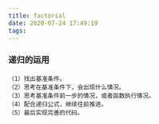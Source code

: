 ```yaml
---
title: factorial
date: 2020-07-24 17:49:19
tags:
---
```


### 递归的运用

```
（1）找出基准条件。
（2）思考在基准条件下，会出现什么情况。
（3）思考基准条件前一步的情况，或者函数执行情况。
（4）配合递归公式，继续往前推进。
（5）最后实现完善的代码。
```
